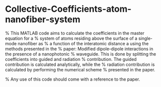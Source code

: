 # Collective-Coefficients-atom-nanofiber-system

% This MATLAB code aims to calculate the coefficients in the master equation for a
% system of atoms residing above the surface of a single-mode nanofiber as 
% a function of the interatomic distance a using the methods presented in the 
% paper: Modified dipole-dipole interactions in the presence of a nanophotonic 
% waveguide. This is done by splitting the coefficients into guided and radiation
% contribution. The guided contribution is calculated analytically, while the 
% radiation contribution is calculated by performing the numerical scheme 
% presented in the paper.

% Any use of this code should come with a reference to the paper. 

